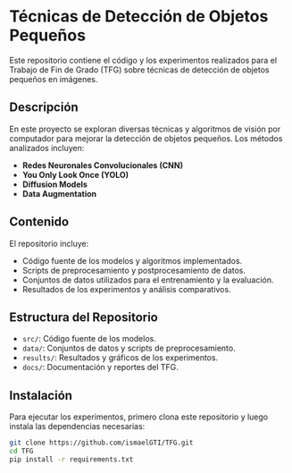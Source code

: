 # Técnicas de Detección de Objetos Pequeños

Este repositorio contiene el código y los experimentos realizados para el Trabajo de Fin de Grado (TFG) sobre técnicas de detección de objetos pequeños en imágenes. 

## Descripción

En este proyecto se exploran diversas técnicas y algoritmos de visión por computador para mejorar la detección de objetos pequeños. Los métodos analizados incluyen:

- **Redes Neuronales Convolucionales (CNN)**
- **You Only Look Once (YOLO)**
- **Diffusion Models**
- **Data Augmentation**

## Contenido

El repositorio incluye:

- Código fuente de los modelos y algoritmos implementados.
- Scripts de preprocesamiento y postprocesamiento de datos.
- Conjuntos de datos utilizados para el entrenamiento y la evaluación.
- Resultados de los experimentos y análisis comparativos.

## Estructura del Repositorio

- `src/`: Código fuente de los modelos.
- `data/`: Conjuntos de datos y scripts de preprocesamiento.
- `results/`: Resultados y gráficos de los experimentos.
- `docs/`: Documentación y reportes del TFG.

## Instalación

Para ejecutar los experimentos, primero clona este repositorio y luego instala las dependencias necesarias:

```bash
git clone https://github.com/ismaelGTI/TFG.git
cd TFG
pip install -r requirements.txt
